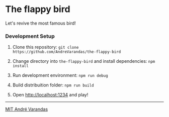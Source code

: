 # The flappy bird

Let's revive the most famous bird!

### Development Setup

1. Clone this repository:
`git clone https://github.com/AndreVarandas/the-flappy-bird`

2. Change directory into `the-flappy-bird` and install dependencies:
`npm install`

3. Run development environment:
`npm run debug`

4. Build distribuition folder:
`npm run build`

5. Open [http://localhost:1234](http://localhost:1234) and play!

---

[MIT André Varandas](LICENSE)